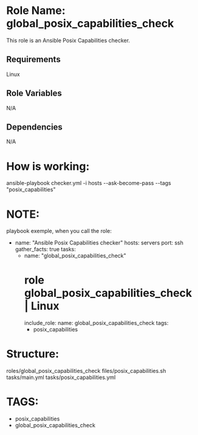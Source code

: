 Role Name: global_posix_capabilities_check
=========

This role is an Ansible Posix Capabilities checker.

Requirements
------------

Linux

Role Variables
--------------

N/A

Dependencies
------------

N/A

How is working:
===============
ansible-playbook checker.yml -i hosts --ask-become-pass  --tags "posix_capabilities"


NOTE:
=====
playbook exemple, when you call the role:

- name: "Ansible Posix Capabilities checker"
  hosts: servers
  port: ssh
  gather_facts: true
  tasks:
  - name: "global_posix_capabilities_check"
    # role global_posix_capabilities_check | Linux
    include_role:
      name: global_posix_capabilities_check
    tags:
      - posix_capabilities

Structure:
==========
roles/global_posix_capabilities_check
  files/posix_capabilities.sh
  tasks/main.yml
  tasks/posix_capabilities.yml

TAGS:
=====
- posix_capabilities
- global_posix_capabilities_check